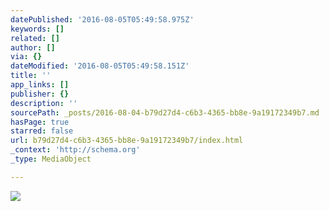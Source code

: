 ```yaml
---
datePublished: '2016-08-05T05:49:58.975Z'
keywords: []
related: []
author: []
via: {}
dateModified: '2016-08-05T05:49:58.151Z'
title: ''
app_links: []
publisher: {}
description: ''
sourcePath: _posts/2016-08-04-b79d27d4-c6b3-4365-bb8e-9a19172349b7.md
hasPage: true
starred: false
url: b79d27d4-c6b3-4365-bb8e-9a19172349b7/index.html
_context: 'http://schema.org'
_type: MediaObject

---
```

![](https://the-grid-user-content.s3-us-west-2.amazonaws.com/d0bb37ac-a0c1-4f45-b97c-3f9fdd667a5f.png)